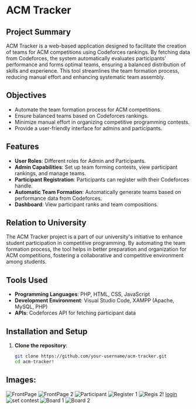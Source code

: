 # ACM Tracker

## Project Summary
ACM Tracker is a web-based application designed to facilitate the creation of teams for ACM competitions using Codeforces rankings. By fetching data from Codeforces, the system automatically evaluates participants' performance and forms optimal teams, ensuring a balanced distribution of skills and experience. This tool streamlines the team formation process, reducing manual effort and enhancing systematic team assembly.

## Objectives
- Automate the team formation process for ACM competitions.
- Ensure balanced teams based on Codeforces rankings.
- Minimize manual effort in organizing competitive programming contests.
- Provide a user-friendly interface for admins and participants.

## Features
- **User Roles**: Different roles for Admin and Participants.
- **Admin Capabilities**: Set up team forming contests, view participant rankings, and manage teams.
- **Participant Registration**: Participants can register with their Codeforces handle.
- **Automatic Team Formation**: Automatically generate teams based on performance data from Codeforces.
- **Dashboard**: View participant ranks and team compositions.

## Relation to University
The ACM Tracker project is a part of our university's initiative to enhance student participation in competitive programming. By automating the team formation process, the tool helps in better preparation and organization for ACM competitions, fostering a collaborative and competitive environment among students.

## Tools Used
- **Programming Languages**: PHP, HTML, CSS, JavaScript
- **Development Environment**: Visual Studio Code, XAMPP (Apache, MySQL, PHP)
- **APIs**: Codeforces API for fetching participant data

## Installation and Setup
1. **Clone the repository**:
   ```sh
   git clone https://github.com/your-username/acm-tracker.git
   cd acm-tracker!
## Images:
![FrontPage](https://github.com/DSRaja09/ACM-Tracker/assets/102921065/1435782f-5339-4f85-8e86-3780862b3aef)
![FrontPage 2](https://github.com/DSRaja09/ACM-Tracker/assets/102921065/c436720b-3522-499f-a1b0-3974145ce5dd)
![Participant](https://github.com/DSRaja09/ACM-Tracker/assets/102921065/265419ba-f957-4a74-b25b-cbb6b9218113)
![Register 1](https://github.com/DSRaja09/ACM-Tracker/assets/102921065/da5d9f81-2c8c-4f2b-9204-648a367b81fb)
![Regis 2](https://github.com/DSRaja09/ACM-Tracker/assets/102921065/8210be1d-16e8-4b24-aa63-28e5946cc852)!
[login](https://github.com/DSRaja09/ACM-Tracker/assets/102921065/4bb7ecf4-0196-4e27-8cc9-7ff8aba2696c)
![set contest](https://github.com/DSRaja09/ACM-Tracker/assets/102921065/a82eb04b-aef7-41d2-ab26-75ed99d281ad)
![Board 1](https://github.com/DSRaja09/ACM-Tracker/assets/102921065/c31694fa-b831-45a8-98a4-348bae06b560)
![Board 2](https://github.com/DSRaja09/ACM-Tracker/assets/102921065/6006bcbc-47ac-41f9-9837-789f0616019d)

